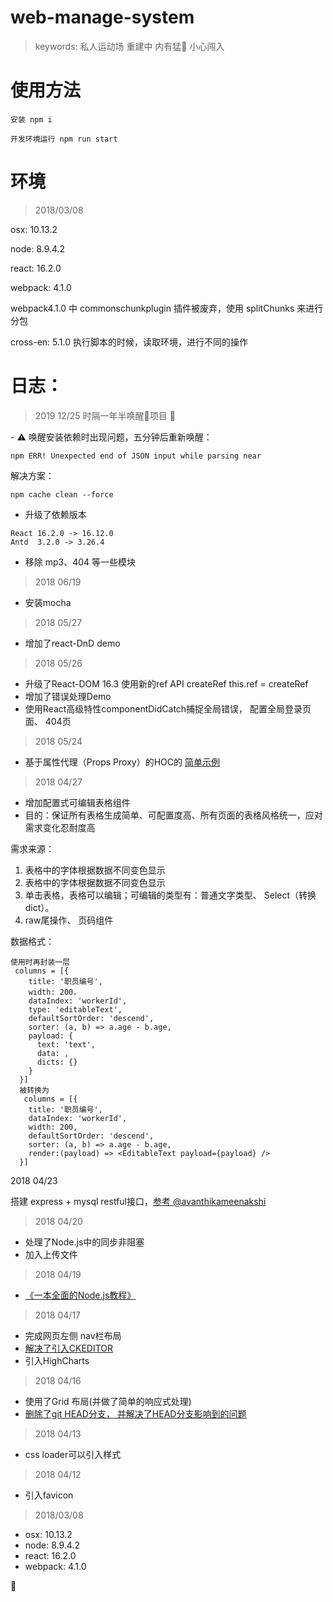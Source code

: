# web-manage-system

> keywords: 私人运动场 重建中 内有猛🐶 小心闯入

# 使用方法

```
安装 npm i

开发环境运行 npm run start
```

# 环境

>2018/03/08

osx: 10.13.2

node: 8.9.4.2

react: 16.2.0

webpack: 4.1.0

webpack4.1.0 中 commonschunkplugin 插件被废弃，使用 splitChunks 来进行分包

cross-en: 5.1.0  执行脚本的时候，读取环境，进行不同的操作

# 日志：

> 2019 12/25 时隔一年半唤醒项目 🤖

️- ⚠️ 唤醒安装依赖时出现问题，五分钟后重新唤醒：

```
npm ERR! Unexpected end of JSON input while parsing near
```
解决方案：
```
npm cache clean --force
```
- 升级了依赖版本 
```
React 16.2.0 -> 16.12.0
Antd  3.2.0 -> 3.26.4
```
- 移除 mp3、404 等一些模块

> 2018 06/19

- 安装mocha

> 2018 05/27

- 增加了react-DnD demo

> 2018 05/26

- 升级了React-DOM 16.3 使用新的ref API createRef this.ref = createRef
- 增加了错误处理Demo
- 使用React高级特性componentDidCatch捕捉全局错误， 配置全局登录页面、 404页

> 2018 05/24

- 基于属性代理（Props Proxy）的HOC的 [简单示例](https://blog.rsuitejs.com/2017/08/24/react-hoc-simple-analysis/) 

> 2018 04/27

- 增加配置式可编辑表格组件
- 目的：保证所有表格生成简单、可配置度高、所有页面的表格风格统一，应对需求变化忍耐度高

需求来源：

1. 表格中的字体根据数据不同变色显示
2. 表格中的字体根据数据不同变色显示
3. 单击表格，表格可以编辑；可编辑的类型有：普通文字类型、 Select（转换dict）。
4. raw尾操作、 页码组件

数据格式：
```
使用时再封装一层
 columns = [{
    title: '职员编号',
    width: 200，
    dataIndex: 'workerId',
    type: 'editableText',
    defaultSortOrder: 'descend',
    sorter: (a, b) => a.age - b.age,
    payload: {
      text: 'text',
      data: ,
      dicts: {}
    }
  }]
  被转换为
   columns = [{
    title: '职员编号',
    dataIndex: 'workerId',
    width: 200,
    defaultSortOrder: 'descend',
    sorter: (a, b) => a.age - b.age,
    render:(payload) => <EditableText payload={payload} /> 
  }]
```
2018 04/23

搭建 express + mysql restful接口，[参考 @avanthikameenakshi](https://medium.com/@avanthikameenakshi/building-restful-api-with-nodejs-and-mysql-in-10-min-ff740043d4be)


> 2018 04/20

- 处理了Node.js中的同步非阻塞
- 加入上传文件

> 2018 04/19

- [《一本全面的Node.js教程》](https://www.nodebeginner.org/index-zh-cn.html)

> 2018 04/17
- 完成网页左侧 nav栏布局
- [解决了引入CKEDITOR](https://stackoverflow.com/questions/36535234/how-can-ckeditor-be-used-with-react-js-in-a-way-that-allows-react-to-recognize-i/38648155)
- 引入HighCharts

> 2018 04/16
- 使用了Grid 布局(并做了简单的响应式处理)
- [删除了git HEAD分支， 并解决了HEAD分支影响到的问题](https://stackoverflow.com/questions/21335969/git-error-refname-head-is-ambiguous)

> 2018 04/13
- css loader可以引入样式

> 2018 04/12
- 引入favicon

> 2018/03/08
- osx: 10.13.2
- node: 8.9.4.2
- react: 16.2.0
- webpack: 4.1.0

🐶